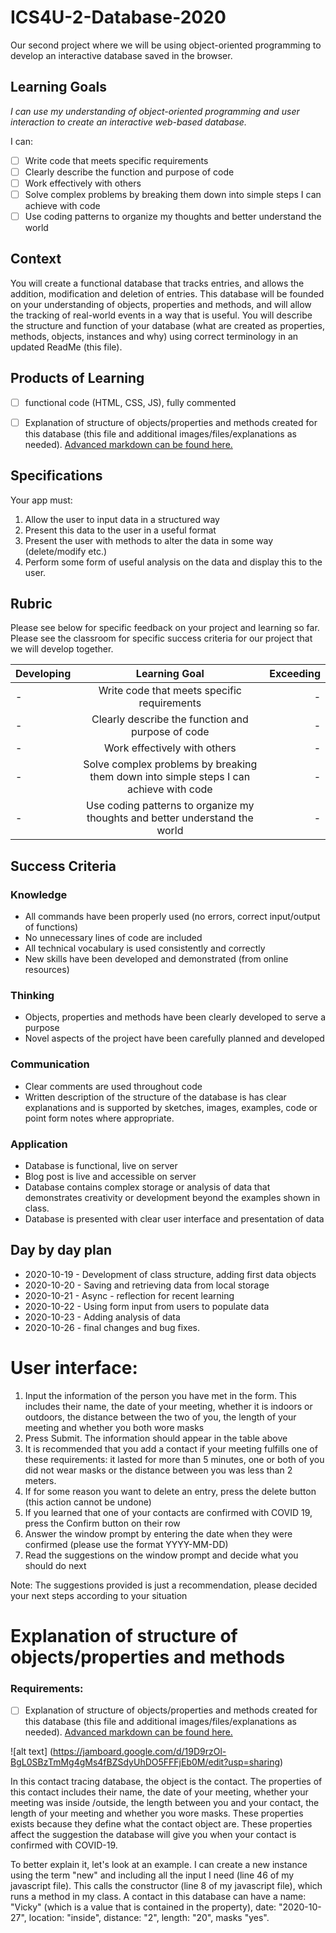 # ICS4U-2-Database-2020
Our second project where we will be using object-oriented programming to develop an interactive database saved in the browser.

## Learning Goals
*I can use my understanding of object-oriented programming and user interaction to create an interactive web-based database.*

I can:
- [ ] Write code that meets specific requirements
- [ ] Clearly describe the function and purpose of code
- [ ] Work effectively with others
- [ ] Solve complex problems by breaking them down into simple steps I can achieve with code
- [ ] Use coding patterns to organize my thoughts and better understand the world

## Context
You will create a functional database that tracks entries, and allows the addition, modification and deletion of entries. This database will be founded on your understanding of objects, properties and methods, and will allow the tracking of real-world events in a way that is useful. You will describe the structure and function of your database (what are created as properties, methods, objects, instances and why) using correct terminology in an updated ReadMe (this file).


## Products of Learning
- [ ] functional code (HTML, CSS, JS), fully commented
- [ ] Explanation of structure of objects/properties and methods created for this database (this file and additional images/files/explanations as needed). [Advanced markdown can be found here.](https://github.com/adam-p/markdown-here/wiki/Markdown-Cheatsheet)



## Specifications
Your app must:
1. Allow the user to input data in a structured way
2. Present this data to the user in a useful format
3. Present the user with methods to alter the data in some way (delete/modify etc.)
4. Perform some form of useful analysis on the data and display this to the user.

## Rubric

Please see below for specific feedback on your project and learning so far. Please see the classroom for specific success criteria for our project that we will develop together.

| Developing | Learning Goal | Exceeding  |
| ------------- |:-------------:| -----:|
|   -  | Write code that meets specific requirements |     - |
|   -  |Clearly describe the function and purpose of code| -    |
|   -  |Work effectively with others|    - |
|   -  |Solve complex problems by breaking them down into simple steps I can achieve with code|   -  |
|   -  |Use coding patterns to organize my thoughts and better understand the world|  -   |

## Success Criteria
### Knowledge
- All commands have been properly used (no errors, correct input/output of functions)
- No unnecessary lines of code are included
- All technical vocabulary is used consistently and correctly
- New skills have been developed and demonstrated (from online resources)
### Thinking
- Objects, properties and methods have been clearly developed to serve a purpose
- Novel aspects of the project have been carefully planned and developed
### Communication
- Clear comments are used throughout code
- Written description of the structure of the database is has clear explanations and is supported by sketches, images, examples, code or point form notes where appropriate.
### Application
- Database is functional, live on server
- Blog post is live and accessible on server
- Database contains complex storage or analysis of data that demonstrates creativity or development beyond the examples shown in class.
- Database is presented with clear user interface and presentation of data

## Day by day plan
- 2020-10-19 - Development of class structure, adding first data objects
- 2020-10-20 - Saving and retrieving data from local storage
- 2020-10-21 - Async - reflection for recent learning
- 2020-10-22 - Using form input from users to populate data
- 2020-10-23 - Adding analysis of data
- 2020-10-26 - final changes and bug fixes.

# User interface:

1. Input the information of the person you have met in the form. This includes their name, the date of your meeting, whether it is indoors or outdoors, the distance between the two of you, the length of your meeting and whether you both wore masks
2. Press Submit. The information should appear in the table above
3. It is recommended that you add a contact if your meeting fulfills one of these requirements: it lasted for more than 5 minutes, one or both of you did not wear masks or the distance between you was less than 2 meters.
4. If for some reason you want to delete an entry, press the delete button (this action cannot be undone)
5. If you learned that one of your contacts are confirmed with COVID 19, press the Confirm button on their row
6. Answer the window prompt by entering the date when they were confirmed (please use the format YYYY-MM-DD)
7. Read the suggestions on the window prompt and decide what you should do next

Note: The suggestions provided is just a recommendation, please decided your next steps according to your situation



# Explanation of structure of objects/properties and methods

### Requirements:
- [ ] Explanation of structure of objects/properties and methods created for this database (this file and additional images/files/explanations as needed). [Advanced markdown can be found here.](https://github.com/adam-p/markdown-here/wiki/Markdown-Cheatsheet)

![alt text] (https://jamboard.google.com/d/19D9rzOl-BgL0SBzTmMg4gMs4fBZSdyUhDO5FFFjEb0M/edit?usp=sharing)

In this contact tracing database, the object is the contact. The properties of this contact includes their name, the date of your meeting, whether your meeting was inside /outside, the length between you and your contact, the length of your meeting and whether you wore masks. These properties exists because they define what the contact object are. These properties affect the suggestion the database will give you when your contact is confirmed with COVID-19.

To better explain it, let's look at an example. I can create a new instance using the term "new" and including all the input I need (line 46 of my javascript file). This calls the constructor (line 8 of my javascript file), which runs a method in my class. A contact in this database can have a name: "Vicky" (which is a value that is contained in the property), date: "2020-10-27", location: "inside", distance: "2", length: "20", masks "yes".
